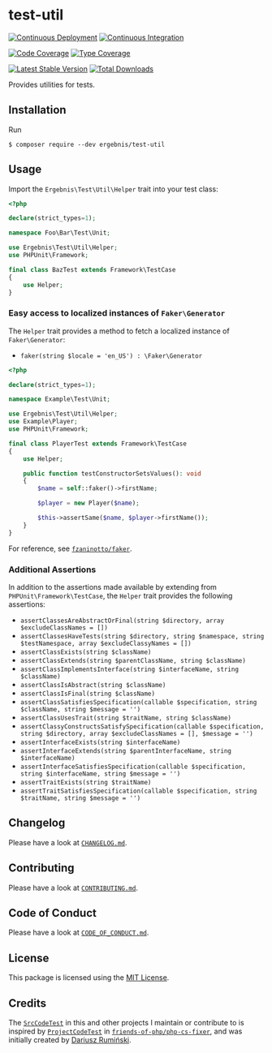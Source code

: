 # test-util

[![Continuous Deployment](https://github.com/ergebnis/test-util/workflows/Continuous%20Deployment/badge.svg)](https://github.com/ergebnis/test-util/actions)
[![Continuous Integration](https://github.com/ergebnis/test-util/workflows/Continuous%20Integration/badge.svg)](https://github.com/ergebnis/test-util/actions)

[![Code Coverage](https://codecov.io/gh/ergebnis/test-util/branch/master/graph/badge.svg)](https://codecov.io/gh/ergebnis/test-util)
[![Type Coverage](https://shepherd.dev/github/ergebnis/test-util/coverage.svg)](https://shepherd.dev/github/ergebnis/test-util)

[![Latest Stable Version](https://poser.pugx.org/ergebnis/test-util/v/stable)](https://packagist.org/packages/ergebnis/test-util)
[![Total Downloads](https://poser.pugx.org/ergebnis/test-util/downloads)](https://packagist.org/packages/ergebnis/test-util)

Provides utilities for tests.

## Installation

Run

```
$ composer require --dev ergebnis/test-util
```

## Usage

Import the `Ergebnis\Test\Util\Helper` trait into your test class:

```php
<?php

declare(strict_types=1);

namespace Foo\Bar\Test\Unit;

use Ergebnis\Test\Util\Helper;
use PHPUnit\Framework;

final class BazTest extends Framework\TestCase
{
    use Helper;
}
```

### Easy access to localized instances of `Faker\Generator`

The `Helper` trait provides a method to fetch a localized instance of `Faker\Generator`:

* `faker(string $locale = 'en_US') : \Faker\Generator`

```php
<?php

declare(strict_types=1);

namespace Example\Test\Unit;

use Ergebnis\Test\Util\Helper;
use Example\Player;
use PHPUnit\Framework;

final class PlayerTest extends Framework\TestCase
{
    use Helper;

    public function testConstructorSetsValues(): void
    {
        $name = self::faker()->firstName;

        $player = new Player($name);

        $this->assertSame($name, $player->firstName());
    }
}
```

For reference, see [`fzaninotto/faker`](https://github.com/fzaninotto/Faker).

### Additional Assertions

In addition to the assertions made available by extending from `PHPUnit\Framework\TestCase`, the `Helper` trait provides the following assertions:

* `assertClassesAreAbstractOrFinal(string $directory, array $excludeClassNames = [])`
* `assertClassesHaveTests(string $directory, string $namespace, string $testNamespace, array $excludeClassyNames = [])`
* `assertClassExists(string $className)`
* `assertClassExtends(string $parentClassName, string $className)`
* `assertClassImplementsInterface(string $interfaceName, string $className)`
* `assertClassIsAbstract(string $className)`
* `assertClassIsFinal(string $className)`
* `assertClassSatisfiesSpecification(callable $specification, string $className, string $message = '')`
* `assertClassUsesTrait(string $traitName, string $className)`
* `assertClassyConstructsSatisfySpecification(callable $specification, string $directory, array $excludeClassNames = [], $message = '')`
* `assertInterfaceExists(string $interfaceName)`
* `assertInterfaceExtends(string $parentInterfaceName, string $interfaceName)`
* `assertInterfaceSatisfiesSpecification(callable $specification, string $interfaceName, string $message = '')`
* `assertTraitExists(string $traitName)`
* `assertTraitSatisfiesSpecification(callable $specification, string $traitName, string $message = '')`

## Changelog

Please have a look at [`CHANGELOG.md`](CHANGELOG.md).

## Contributing

Please have a look at [`CONTRIBUTING.md`](.github/CONTRIBUTING.md).

## Code of Conduct

Please have a look at [`CODE_OF_CONDUCT.md`](https://github.com/ergebnis/.github/blob/master/CODE_OF_CONDUCT.md).

## License

This package is licensed using the [MIT License](LICENSE.md).

## Credits

The [`SrcCodeTest`](test/AutoReview/SrcCodeTest.php) in this and other projects I maintain or contribute to is inspired by [`ProjectCodeTest`](https://github.com/FriendsOfPHP/PHP-CS-Fixer/blob/v2.0.0/tests/ProjectCodeTest.php) in [`friends-of-php/php-cs-fixer`](https://github.com/FriendsOfPHP/PHP-CS-Fixer), and was initially created by [Dariusz Rumiński](https://github.com/keradus).
